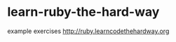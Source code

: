 learn-ruby-the-hard-way
=======================

example exercises http://ruby.learncodethehardway.org